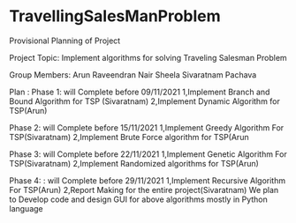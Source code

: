 # TravellingSalesManProblem
 Provisional Planning of Project
 
Project Topic: Implement algorithms for solving Traveling Salesman Problem
 
Group Members: Arun Raveendran Nair Sheela
       	       Sivaratnam Pachava
 
Plan : 
Phase 1: will Complete before 09/11/2021
	1,Implement Branch and Bound Algorithm for TSP  (Sivaratnam)
	2,Implement Dynamic Algorithm for TSP(Arun)
  
Phase 2: will Complete before 15/11/2021
  1,Implement Greedy Algorithm For TSP(Sivaratnam)
  2,Implement Brute Force algorithm for TSP(Arun
 
Phase 3: will Complete before 22/11/2021
  1,Implement Genetic Algorithm For TSP(Sivaratnam)
  2,Implement Randomized algorithms for TSP(Arun)
 
Phase 4: : will Complete before 29/11/2021
  1,Implement Recursive Algorithm For TSP(Arun)
  2,Report Making for the entire project(Sivaratnam)
We plan to Develop code and design GUI  for above algorithms mostly in Python language
